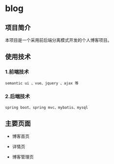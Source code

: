 # blog

## 项目简介

本项目是一个采用前后端分离模式开发的个人博客项目。

## 使用技术
### 1.前端技术
	semantic ui 、vue、jquery 、ajax 等 

### 2.后端技术
	spring boot、spring mvc、mybatis、mysql

## 主要页面

* 博客首页

* 详情页

* 博客管理页